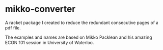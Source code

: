 # mikko-converter
A racket package I created to reduce the redundant consecutive pages of a pdf file.

The examples and names are based on Mikko Packlean and his amazing ECON 101 session in University of Waterloo. 